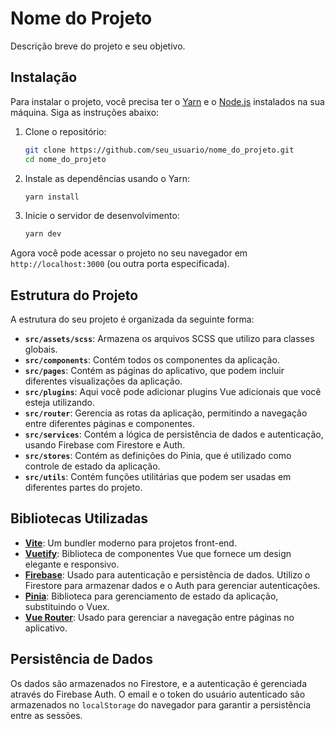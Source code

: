 # Nome do Projeto

Descrição breve do projeto e seu objetivo.

## Instalação

Para instalar o projeto, você precisa ter o [Yarn](https://yarnpkg.com/) e o [Node.js](https://nodejs.org/) instalados na sua máquina. Siga as instruções abaixo:

1. Clone o repositório:

   ```bash
   git clone https://github.com/seu_usuario/nome_do_projeto.git
   cd nome_do_projeto
   ```

2. Instale as dependências usando o Yarn:

   ```bash
   yarn install
   ```

3. Inicie o servidor de desenvolvimento:

   ```bash
   yarn dev
   ```

Agora você pode acessar o projeto no seu navegador em `http://localhost:3000` (ou outra porta especificada).

## Estrutura do Projeto

A estrutura do seu projeto é organizada da seguinte forma:

- **`src/assets/scss`**: Armazena os arquivos SCSS que utilizo para classes globais.
- **`src/components`**: Contém todos os componentes da aplicação.
- **`src/pages`**: Contém as páginas do aplicativo, que podem incluir diferentes visualizações da aplicação.
- **`src/plugins`**: Aqui você pode adicionar plugins Vue adicionais que você esteja utilizando.
- **`src/router`**: Gerencia as rotas da aplicação, permitindo a navegação entre diferentes páginas e componentes.
- **`src/services`**: Contém a lógica de persistência de dados e autenticação, usando Firebase com Firestore e Auth.
- **`src/stores`**: Contém as definições do Pinia, que é utilizado como controle de estado da aplicação.
- **`src/utils`**: Contém funções utilitárias que podem ser usadas em diferentes partes do projeto.

## Bibliotecas Utilizadas

- **[Vite](https://vite.dev/)**: Um bundler moderno para projetos front-end.
- **[Vuetify](https://vuetifyjs.com/)**: Biblioteca de componentes Vue que fornece um design elegante e responsivo.
- **[Firebase](https://firebase.google.com/)**: Usado para autenticação e persistência de dados. Utilizo o Firestore para armazenar dados e o Auth para gerenciar autenticações.
- **[Pinia](https://pinia.vuejs.org/)**: Biblioteca para gerenciamento de estado da aplicação, substituindo o Vuex.
- **[Vue Router](https://router.vuejs.org/)**: Usado para gerenciar a navegação entre páginas no aplicativo.

## Persistência de Dados

Os dados são armazenados no Firestore, e a autenticação é gerenciada através do Firebase Auth. O email e o token do usuário autenticado são armazenados no `localStorage` do navegador para garantir a persistência entre as sessões.
